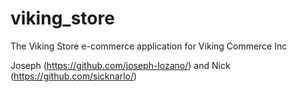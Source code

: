 viking_store
============

The Viking Store e-commerce application for Viking Commerce Inc

Joseph (https://github.com/joseph-lozano/) and Nick (https://github.com/sicknarlo/)
